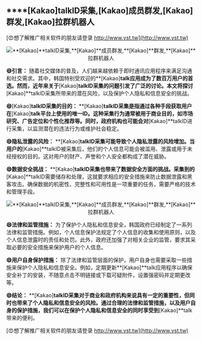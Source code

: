 ## ****[Kakao]**talkID采集,**[Kakao]**成员群发,**[Kakao]**群发,**[Kakao]**拉群机器人**

[😍想了解推广相关软件的朋友请登录 http://www.vst.tw](http://www.vst.tw)

 <center><img src="https://vst.tw/MP4/tuiguang/png/1.png" alt="**[Kakao]**talkID采集,**[Kakao]**成员群发,**[Kakao]**群发,**[Kakao]**拉群机器人"></center>

**😄引言：**
随着社交媒体的普及，人们越来越依赖于即时通讯应用程序来满足沟通和社交需求。其中，韩国特别受欢迎的**[Kakao]**talk应用成为了数百万用户的首选。然而，近年来关于**[Kakao]**talkID采集的问题引发了广泛的讨论。本文将探讨**[Kakao]**talkID采集所带来的潜在风险，以及保护个人隐私和信息安全的挑战。

**😄**[Kakao]**talkID采集的目的：**
**[Kakao]**talkID采集是指通过各种手段获取用户在**[Kakao]**talk平台上使用的唯一ID。这种采集行为通常被用于商业目的，如市场研究、广告定位和个性化推荐等。同时，政府机构也可能会对**[Kakao]**talkID进行采集，以监测潜在的违法行为或维护社会稳定。

**😄隐私泄露的风险：**
**[Kakao]**talkID采集可能导致个人隐私泄露的风险增加。当用户的**[Kakao]**talkID被采集后，他们的个人信息可能会被滥用、泄露或用于未经授权的目的。这对用户的财产、声誉和个人安全都构成了潜在威胁。

**😄数据安全挑战：**
**[Kakao]**talkID采集也带来了数据安全方面的挑战。采集到的**[Kakao]**talkID需要储存和处理，这就要求相应的安全措施来防止数据泄露和黑客攻击。确保数据的机密性、完整性和可用性是一项重要的任务，需要严格的技术和管理手段。

 <center><img src="https://vst.tw/MP4/tuiguang/png/2.png" alt="**[Kakao]**talkID采集,**[Kakao]**成员群发,**[Kakao]**群发,**[Kakao]**拉群机器人"></center>

**😄法律和监管措施：**
为了保护个人隐私和信息安全，韩国政府已经制定了一系列法律和监管措施。例如，个人信息保护法规定了个人信息的收集和使用原则，以及个人信息泄露时的责任和处罚。此外，政府还加强了对相关企业的监管，要求其采取必要的安全措施来保护用户的个人信息。

**😄用户自身保护措施：**
除了法律和监管层面的保护，用户自身也需要采取一些措施来保护个人隐私和信息安全。例如，定期更新**[Kakao]**talk应用程序以确保安全补丁的安装，不随意点击不明链接或下载可疑附件，设置强密码并定期更改等。

**😄结论：**
**[Kakao]**talkID采集对于商业和政府机构来说具有一定的重要性，但同时也带来了个人隐私和信息安全的风险。通过合理的法律和监管措施，以及用户自身的保护措施，我们可以在保护个人隐私和信息安全的同时享受到**[Kakao]**talk带来的便利。

[😍想了解推广相关软件的朋友请登录 http://www.vst.tw](http://www.vst.tw)



